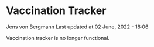 Vaccination Tracker
================
Jens von Bergmann
Last updated at 02 June, 2022 - 18:06

Vaccination tracker is no longer functional.
